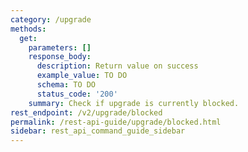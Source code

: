 ```yaml
---
category: /upgrade
methods:
  get:
    parameters: []
    response_body:
      description: Return value on success
      example_value: TO DO
      schema: TO DO
      status_code: '200'
    summary: Check if upgrade is currently blocked.
rest_endpoint: /v2/upgrade/blocked
permalink: /rest-api-guide/upgrade/blocked.html
sidebar: rest_api_command_guide_sidebar
---
```

